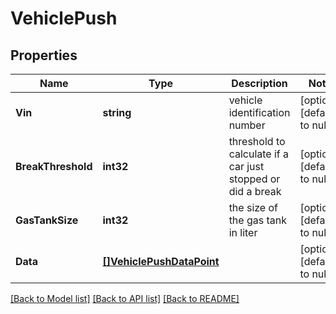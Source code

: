 # VehiclePush

## Properties
Name | Type | Description | Notes
------------ | ------------- | ------------- | -------------
**Vin** | **string** | vehicle identification number | [optional] [default to null]
**BreakThreshold** | **int32** | threshold to calculate if a car just stopped or did a break | [optional] [default to null]
**GasTankSize** | **int32** | the size of the gas tank in liter | [optional] [default to null]
**Data** | [**[]VehiclePushDataPoint**](VehiclePushDataPoint.md) |  | [optional] [default to null]

[[Back to Model list]](../README.md#documentation-for-models) [[Back to API list]](../README.md#documentation-for-api-endpoints) [[Back to README]](../README.md)


